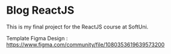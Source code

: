 # Blog ReactJS

This is my final project for the ReactJS course at SoftUni.

Template Figma Design : https://www.figma.com/community/file/1080353619639573200

